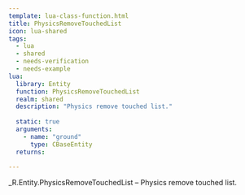 ```yaml
---
template: lua-class-function.html
title: PhysicsRemoveTouchedList
icon: lua-shared
tags:
  - lua
  - shared
  - needs-verification
  - needs-example
lua:
  library: Entity
  function: PhysicsRemoveTouchedList
  realm: shared
  description: "Physics remove touched list."
  
  static: true
  arguments:
    - name: "ground"
      type: CBaseEntity
  returns:
    
---
```


<div class="lua__search__keywords">
_R.Entity.PhysicsRemoveTouchedList &#x2013; Physics remove touched list.
</div>

